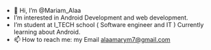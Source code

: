 - 👋 Hi, I’m @Mariam_Alaa
- I’m interested in Android Development and web development.
- I’m student at I_TECH school ( Software engineer and IT )
  Currently learning about Android.
- 📫 How to reach me: my Email alaamarym7@gmail.com 


